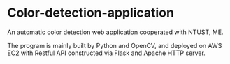 # Color-detection-application

An automatic color detection web application cooperated with NTUST, ME.

The program is mainly built by Python and OpenCV, and deployed on AWS EC2 with Restful API constructed via Flask and Apache HTTP server.
